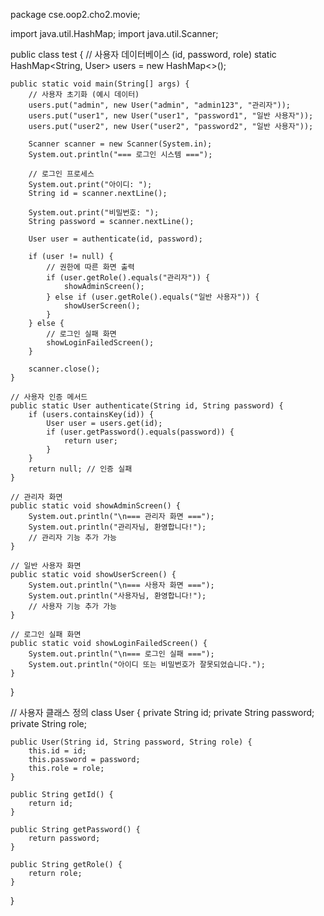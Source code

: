 package cse.oop2.cho2.movie;

import java.util.HashMap;
import java.util.Scanner;

public class test {
    // 사용자 데이터베이스 (id, password, role)
    static HashMap<String, User> users = new HashMap<>();

    public static void main(String[] args) {
        // 사용자 초기화 (예시 데이터)
        users.put("admin", new User("admin", "admin123", "관리자"));
        users.put("user1", new User("user1", "password1", "일반 사용자"));
        users.put("user2", new User("user2", "password2", "일반 사용자"));

        Scanner scanner = new Scanner(System.in);
        System.out.println("=== 로그인 시스템 ===");

        // 로그인 프로세스
        System.out.print("아이디: ");
        String id = scanner.nextLine();

        System.out.print("비밀번호: ");
        String password = scanner.nextLine();

        User user = authenticate(id, password);

        if (user != null) {
            // 권한에 따른 화면 출력
            if (user.getRole().equals("관리자")) {
                showAdminScreen();
            } else if (user.getRole().equals("일반 사용자")) {
                showUserScreen();
            }
        } else {
            // 로그인 실패 화면
            showLoginFailedScreen();
        }

        scanner.close();
    }

    // 사용자 인증 메서드
    public static User authenticate(String id, String password) {
        if (users.containsKey(id)) {
            User user = users.get(id);
            if (user.getPassword().equals(password)) {
                return user;
            }
        }
        return null; // 인증 실패
    }

    // 관리자 화면
    public static void showAdminScreen() {
        System.out.println("\n=== 관리자 화면 ===");
        System.out.println("관리자님, 환영합니다!");
        // 관리자 기능 추가 가능
    }

    // 일반 사용자 화면
    public static void showUserScreen() {
        System.out.println("\n=== 사용자 화면 ===");
        System.out.println("사용자님, 환영합니다!");
        // 사용자 기능 추가 가능
    }

    // 로그인 실패 화면
    public static void showLoginFailedScreen() {
        System.out.println("\n=== 로그인 실패 ===");
        System.out.println("아이디 또는 비밀번호가 잘못되었습니다.");
    }
}

// 사용자 클래스 정의
class User {
    private String id;
    private String password;
    private String role;

    public User(String id, String password, String role) {
        this.id = id;
        this.password = password;
        this.role = role;
    }

    public String getId() {
        return id;
    }

    public String getPassword() {
        return password;
    }

    public String getRole() {
        return role;
    }
}
